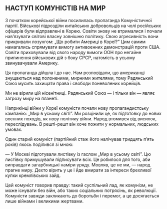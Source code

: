 ## НАСТУП КОМУНІСТІВ НА МИР

З початком корейської війни посилилась пропаганда Комуністичної партії.
Військові підрозділи китайських добровольців на чолі російських офіцерів були відправлені в Корею.
Совіти знову не втрималися і почали нав’язувати світові власну зовнішню політику.
Свою агресивність вони прикривали лозунгом: „Що робити Америці в Кореї?” Цим самим намагались спрямувати вимогу антивоєнних демонстрацій проти США.
Совіти приховували від свого народу вимоги ООН про негайне припинення військових дій з боку СРСР, натомість в усьому звинувачували Америку.

Ця пропаганда дійшла і до нас.
Нам розповідали, що американці знущаються над полоненими, мирними жителями, тому Радянський Союз мусить захищати права і свободи поневолених корейців.

Ми не вірили цій нісенітниці.
Радянський Союз — і тільки він — являє загрозу миру на планеті.

Наприкінці війни у Кореї комуністи почали нову пропагандистську кампанію: „Мир в усьому світі”. Ми розцінили це, як підготовку до нових воєнних походів, як нову політику війни.
Народ втомився від висилок, переслідувань.
В решті-решт він хоче пожити у нормальних, людських умовах.

Один старий комуніст (партійний стаж його налічував тридцять п’ять років) якось поділився зі мною:

— У Москві підготували листівку із гаслом „Мир в усьому світі”. Цю листівку примушували підписувати всіх.
Це робилося для того, аби виправдати загарбницькі наміри уряду.
Мовляв, це не ми, — народ прагне миру.
Дехто вірить у це і йде вмирати за інтереси брехливої купки кремлівських зайд.

Цей комуніст говорив правду: такий суспільний лад, як комунізм, не може існувати без війн, або таких соціальних потрясінь, як революції.
Комуністи завжди закликають до боротьби і перемог, а це досягається лише війнами і великими жертвами.
